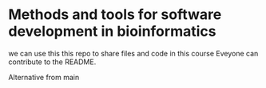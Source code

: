 # Methods and tools for software development in bioinformatics
we can use this this repo to share files and code in this course 
Eveyone can contribute to the README.

Alternative from main


